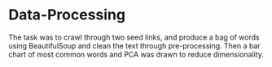 # Data-Processing
The task was to crawl through two seed links, and produce a bag of words using BeautifulSoup and clean the text through pre-processing. Then a bar chart of most common words and PCA was drawn to reduce dimensionality.
